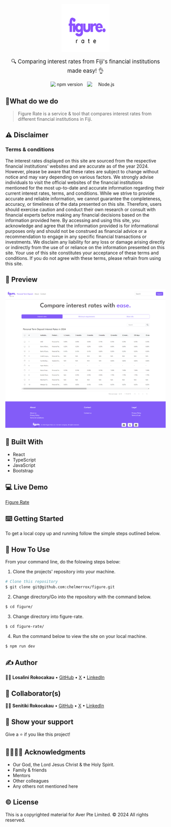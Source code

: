 <div align="center">
  <img src="./figure-rate/src/assets/figure-rate-logo-1.png" width="150" height="150" alt="Figure Rate Logo" />
  <p style="margin-top: 15px; font-size: 17px;">🔍 Comparing interest rates from Fiji's financial institutions made easy! 👌</p>
  <div style="display: flex; justify-content: center;">
    <img src="https://img.shields.io/badge/npm->=_10.2.4-blue" width="105" height="20" alt="npm version" style="margin-right: 10px;" />
    <img src="https://img.shields.io/badge/node.js->=_20.11.1-dark_green" width="105" height="20" alt="Node.js version" />
  </div>
</div>

## 🎯What do we do

> Figure Rate is a service & tool that compares interest rates from different financial institutions in Fiji.

## ⚠️ Disclaimer

### Terms & conditions

The interest rates displayed on this site are sourced from the respective financial institutions' websites and are accurate as of the year 2024. However, please be aware that these rates are subject to change without notice and may vary depending on various factors. We strongly advise individuals to visit the official websites of the financial institutions mentioned for the most up-to-date and accurate information regarding their current interest rates, terms, and conditions. While we strive to provide accurate and reliable information, we cannot guarantee the completeness, accuracy, or timeliness of the data presented on this site. Therefore, users should exercise caution and conduct their own research or consult with financial experts
before making any financial decisions based on the information provided here. By accessing and using this site, you acknowledge
and agree that the information provided is for informational purposes only and should not be construed as financial advice or
a recommendation to engage in any specific financial transactions or investments. We disclaim any liability for any
loss or damage arising directly or indirectly from the use of or reliance on the information presented on this site. Your use of
this site constitutes your acceptance of these terms and conditions. If you do not agree with these terms, please refrain from using this site.

## 📸 Preview

![screenshot](./figure-rate/src/assets/screenshot-1.png)

## 🔨 Built With

- React
- TypeScript
- JavaScript
- Bootstrap

## 💻 Live Demo

<a href="https://raw.githack.com/chelmerrox/figure/development/index.html">Figure Rate</a>

## ⌨️ Getting Started

To get a local copy up and running follow the simple steps outlined below.

## 🔧 How To Use

From your command line, do the folowing steps below:
​

1. Clone the projects' repository into your machine.

```bash
# Clone this repository
$ git clone git@github.com:chelmerrox/figure.git

```

2. Change directory/Go into the repository with the command below.

```bash
$ cd figure/

```

3. Change directory into figure-rate.

```bash
$ cd figure-rate/

```

4. Run the command below to view the site on your local machine.

```bash
$ npm run dev

```

## ✍️ Author

👩‍💻 **Losalini Rokocakau** • [GitHub](https://github.com/chelmerrox) • [X](https://twitter.com/chelmerrox) • [LinkedIn](https://www.linkedin.com/in/losalini-rokocakau)

## 🤝 Collaborator(s)

👨‍💻 **Senitiki Rokocakau** • [GitHub](https://github.com/senitiki) • [X](https://twitter.com/senitiki) • [LinkedIn](https://www.linkedin.com/in/senitiki-rokocakau)

## 🙏 Show your support

Give a ⭐️ if you like this project!

## 👨‍👩‍👧‍👦 Acknowledgments

- Our God, the Lord Jesus Christ & the Holy Spirit.
- Family & friends
- Mentors
- Other colleagues
- Any others not mentioned here

## ©️ License

This is a copyrighted material for Aver Pte Limited. ©️ 2024 All rights reserved.
